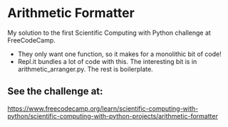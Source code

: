 # Arithmetic Formatter

My solution to the first Scientific Computing with Python challenge at FreeCodeCamp.

- They only want one function, so it makes for a monolithic bit of code!
- Repl.it bundles a lot of code with this. The interesting bit is in arithmetic_arranger.py. The rest is boilerplate.

## See the challenge at:
https://www.freecodecamp.org/learn/scientific-computing-with-python/scientific-computing-with-python-projects/arithmetic-formatter
